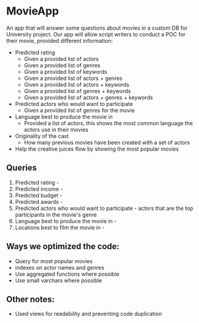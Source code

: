 # MovieApp
An app that will answer some questions about movies in a custom DB for University project.
Our app will allow script writers to conduct a POC for their movie, provided different information:
- Predicted rating
  * Given a provided list of actors
  * Given a provided list of genres
  * Given a provided list of keywords
  * Given a provided list of actors + genres
  * Given a provided list of actors + keywords
  * Given a provided list of genres + keywords
  * Given a provided list of actors + genres + keywords
- Predicted actors who would want to participate
  * Given a provided list of genres for the movie
- Language best to produce the movie in
  * Provided a list of actors, this shows the most common language the actors use in their movies
- Originality of the cast
  * How many previous movies have been created with a set of actors
- Help the creative juices flow by showing the most popular movies

## Queries
1. Predicted rating - 
2. Predicted income -
3. Predicted budget -
4. Predicted awards -
5. Predicted actors who would want to participate - actors that are the top participants in the movie's genre
6. Language best to produce the movie in - 
7. Locations best to film the movie in - 

## Ways we optimized the code:
- Query for most popular movies
- indexes on actor names and genres
- Use aggregated functions where possible
- Use small varchars where possible

## Other notes:
- Used views for readability and preventing code duplication
